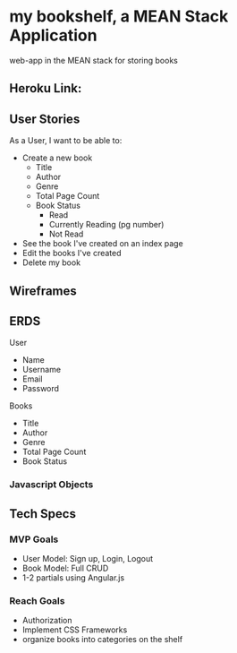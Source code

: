 # my bookshelf, a MEAN Stack Application
web-app in the MEAN stack for storing books

## Heroku Link:

## User Stories
As a User, I want to be able to:
- Create a new book
  - Title
  - Author
  - Genre
  - Total Page Count
  - Book Status
    - Read
    - Currently Reading (pg number)
    - Not Read
- See the book I've created on an index page
- Edit the books I've created
- Delete my book

## Wireframes

## ERDS
User
- Name
- Username
- Email
- Password

Books
- Title
- Author
- Genre
- Total Page Count
- Book Status

### Javascript Objects


## Tech Specs

### MVP Goals
- User Model: Sign up, Login, Logout
- Book Model: Full CRUD
- 1-2 partials using Angular.js

### Reach Goals
- Authorization
- Implement CSS Frameworks
- organize books into categories on the shelf 

